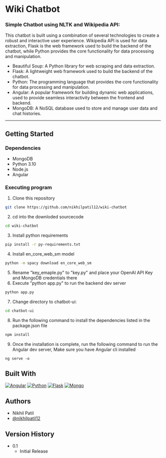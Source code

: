 # Wiki Chatbot

### Simple Chatbot using NLTK and Wikipedia API:

This chatbot is built using a combination of several technologies to create a robust and interactive user experience. Wikipedia API is used for data extraction, Flask is the web framework used to build the backend of the chatbot, while Python provides the core functionality for data processing and manipulation.

- Beautiful Soup: A Python library for web scraping and data extraction.
- Flask: A lightweight web framework used to build the backend of the chatbot.
- Python: The programming language that provides the core functionality for data processing and manipulation.
- Angular: A popular framework for building dynamic web applications, used to provide seamless interactivity between the frontend and backend.
- MongoDB: A NoSQL database used to store and manage user data and chat histories.

---

## Getting Started

### Dependencies

- MongoDB
- Python 3.10
- Node.js
- Angular

### Executing program

1. Clone this repository

```bash
git clone https://github.com/nikhilpatil12/wiki-chatbot
```

2. cd into the downloded sourcecode

```bash
cd wiki-chatbot
```

3. Install python requirements

```bash
pip install -r py-requirements.txt
```

4. Install en_core_web_sm model

```bash
python -m spacy download en_core_web_sm
```

5. Rename "key_emaple.py" to "key.py" and place your OpenAI API Key and MongoDB credentials there
6. Execute "python app.py" to run the backend dev server

```bash
python app.py
```

7. Change directory to chatbot-ui:

```bash
cd chatbot-ui
```

8. Run the following command to install the dependencies listed in the package.json file

```bash
npm install
```

9. Once the installation is complete, run the following command to run the Angular dev server, Make sure you have Angular cli installed

```
ng serve -o
```

## Built With

[![Angular][angular-logo]][angular-url]
[![Python][python-logo]][python-url]
[![Flask][flask-logo]][flask-url]
[![Mongo][mongo-logo]][mongo-url]

## Authors

- Nikhil Patil
- [@nikhilpatil12](https://www.linkedin.com/in/nikhilpatil12/)

## Version History

- 0.1
  - Initial Release

<!-- MARKDOWN LINKS & IMAGES -->
<!-- https://www.markdownguide.org/basic-syntax/#reference-style-links -->

[angular-logo]: https://img.shields.io/badge/Angular-DD0031?style=for-the-badge&logo=angular&logoColor=white
[angular-url]: https://angular.io/
[python-logo]: https://img.shields.io/badge/Python-0066FF?style=for-the-badge&logo=python&logoColor=white
[python-url]: https://www.python.org/
[flask-logo]: https://img.shields.io/badge/Flask-000?style=for-the-badge&logo=flask&logoColor=white
[flask-url]: https://flask.palletsprojects.com/en/2.2.x/
[mongo-logo]: https://img.shields.io/badge/MongoDB-009933?style=for-the-badge&logo=mongodb&logoColor=white
[mongo-url]: https://www.mongodb.com/

